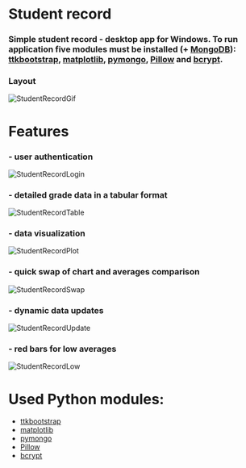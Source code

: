 # Student record
### Simple student record - desktop app for Windows. To run application five modules must be installed (+ [MongoDB](https://www.mongodb.com)): [ttkbootstrap](https://ttkbootstrap.readthedocs.io/en/latest/), [matplotlib](https://matplotlib.org), [pymongo](https://pymongo.readthedocs.io/en/stable/), [Pillow](https://pillow.readthedocs.io/en/stable/) and [bcrypt](https://pypi.org/project/bcrypt/).

### Layout
![StudentRecordGif](https://github.com/nieinter/images/blob/main/ezgif.com-animated-gif-maker%20(3).gif)

# Features

### - user authentication
  
![StudentRecordLogin](https://github.com/nieinter/images/blob/main/record_login.png)

### - detailed grade data in a tabular format

![StudentRecordTable](https://github.com/nieinter/images/blob/main/record_table.png)

### - data visualization
  
![StudentRecordPlot](https://github.com/nieinter/images/blob/main/record_plot.png)

### - quick swap of chart and averages comparison

![StudentRecordSwap](https://github.com/nieinter/images/blob/main/ezgif.com-animated-gif-maker%20(4).gif)

### - dynamic data updates

![StudentRecordUpdate](https://github.com/nieinter/images/blob/main/ezgif.com-animated-gif-maker%20(5).gif)

### - red bars for low averages

![StudentRecordLow](https://github.com/nieinter/images/blob/main/record_low.png)

# Used Python modules:

- [ttkbootstrap](https://ttkbootstrap.readthedocs.io/en/latest/)
- [matplotlib](https://matplotlib.org)
- [pymongo](https://pymongo.readthedocs.io/en/stable/)
- [Pillow](https://pillow.readthedocs.io/en/stable/)
- [bcrypt](https://pypi.org/project/bcrypt/)

